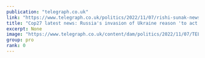 ```yaml
---
publication: "telegraph.co.uk"
link: "https://www.telegraph.co.uk/politics/2022/11/07/rishi-sunak-news-rishi-sunak-news-gavin-williamson-cop27-latest/"
title: "Cop27 latest news: Russia's invasion of Ukraine reason 'to act faster' on climate change, Rishi Sunak says"
excerpt: None
image: "https://www.telegraph.co.uk/content/dam/politics/2022/11/07/TELEMMGLPICT000315441143_trans_NvBQzQNjv4BqqVzuuqpFlyLIwiB6NTmJwekapBZ1c_8650LP5YH00zA.jpeg?impolicy=logo-overlay"
group: pro
rank: 0
---
```

